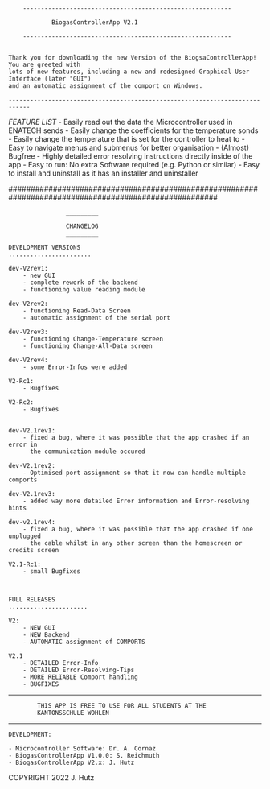 		
		
		----------------------------------------------------------
				
				BiogasControllerApp V2.1
				
		----------------------------------------------------------
		
		
	Thank you for downloading the new Version of the BiogsaControllerApp! You are greeted with 
	lots of new features, including a new and redesigned Graphical User Interface (later "GUI")
	and an automatic assignment of the comport on Windows. 
	
	----------------------------------------------------------------------------
	
*FEATURE LIST*
	- Easily read out the data the Microcontroller used in ENATECH sends
	- Easily change the coefficients for the temperature sonds
	- Easily change the temperature that is set for the controller to heat to
	- Easy to navigate menus and submenus for better organisation
	- (Almost) Bugfree
	- Highly detailed error resolving instructions directly inside of the app
	- Easy to run: No extra Software required (e.g. Python or similar)
	- Easy to install and uninstall as it has an installer and uninstaller
	

#######################################################################################################

					_________
					
					CHANGELOG
					_________
	
	DEVELOPMENT VERSIONS
	.......................
	
	dev-V2rev1:
		- new GUI
		- complete rework of the backend
		- functioning value reading module
		
	dev-V2rev2:
		- functioning Read-Data Screen
		- automatic assignment of the serial port
	
	dev-V2rev3:
		- functioning Change-Temperature screen
		- functioning Change-All-Data screen
		
	dev-V2rev4:
		- some Error-Infos were added
		
	V2-Rc1:
		- Bugfixes
		
	V2-Rc2:
		- Bugfixes
		
		
	dev-V2.1rev1:
		- fixed a bug, where it was possible that the app crashed if an error in 
		  the communication module occured
		
	dev-V2.1rev2:
		- Optimised port assignment so that it now can handle multiple comports
		
	dev-V2.1rev3:
		- added way more detailed Error information and Error-resolving hints

	dev-v2.1rev4:
		- fixed a bug, where it was possible that the app crashed if one unplugged
		  the cable whilst in any other screen than the homescreen or credits screen
		
	V2.1-Rc1:
		- small Bugfixes
	
		
		
	FULL RELEASES
	......................
	
	V2:
		- NEW GUI
		- NEW Backend
		- AUTOMATIC assignment of COMPORTS
		
	V2.1
		- DETAILED Error-Info
		- DETAILED Error-Resolving-Tips
		- MORE RELIABLE Comport handling
		- BUGFIXES
		
		

******************************************************************************************************

			THIS APP IS FREE TO USE FOR ALL STUDENTS AT THE
			KANTONSSCHULE WOHLEN
			
******************************************************************************************************


	DEVELOPMENT:
	
	- Microcontroller Software: Dr. A. Cornaz
	- BiogasControllerApp V1.0.0: S. Reichmuth
	- BiogasControllerApp V2.x: J. Hutz
	

	
 COPYRIGHT 2022 J. Hutz


	
		

